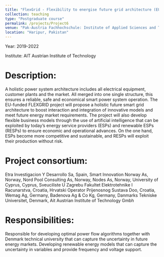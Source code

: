 ```yaml
---
title: "FlexGrid - Flexibility to energise future grid architecture (EU project)"
collection: teaching
type: "Postgraduate course"
permalink: /projects/Project6
venue: "Pak-Austria Fachhochschule: Institute of Applied Sciences and Technology, Sino-Pak Center for Artificial Intelligence"
location: "Haripur, Pakistan"
---
```


Year: 2019-2022

Institute:  AIT Austrian Institute of Technology

Description:
======
A holistic power system architecture includes all electrical equipment, customer plants and the market. All merged into one single structure, this ensures a reliable, safe and economical smart power system operation. The EU-funded FLEXGRID project will propose a holistic future smart grid architecture to boost interaction and integration of innovative models and meet future energy market requirements. The project will also develop flexible business models through the use of artificial intelligence that can be exploited by today’s energy service providers (ESPs) and renewable ESPs (RESPs) to ensure economic and operational advances. On the one hand, ESPs become more competitive and sustainable, and RESPs will exploit their production without risk.

Project consortium:
======
Etra Investigacion Y Desarrollo Sa, Spain, Smart Innovation Norway As, Norway, Nord Pool Consulting As, Norway, Nodes As, Norway, University of Cyprus, Cyprus, Sveuciliste U Zagrebu Fakultet Elektrotehnike I Racunarstva, Croatia, Hrvatski Operator Prijenosnog Sustava Doo, Croatia, Wemag Ag, Germany, Badenova Ag & Co Kg, Germany, Danmarks Tekniske Universitet, Denmark, Ait Austrian Institute of Technology Gmbh

Responsibilities:
======
Responsible for developing optimal power flow algorithms together with Denmark technical university that can capture the uncertainty in future energy markets. Developing renewable energy models that can capture the uncertainty in variables and provide frequency and voltage support.  
